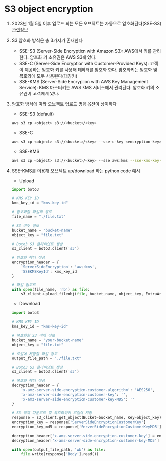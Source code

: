 # S3 object encryption

1. 2023년 1월 5일 이후 업로드 되는 모든 오브젝트는 자동으로 암호화된다(SSE-S3) [관련정보](https://aws.amazon.com/ko/about-aws/whats-new/2023/01/amazon-s3-automatically-encrypts-new-objects/)
2. S3 암호화 방식은 총 3가지가 존재한다
    - SSE-S3 (Server-Side Encryption with Amazon S3): AWS에서 키를 관리한다. 암호화 키 소유권은 AWS S3에 있다.
    - SSE-C (Server-Side Encryption with Customer-Provided Keys): 고객이 제공하는 암호화 키를 사용해 데이터를 암호화 한다. 암호화키는 암호화 및 복호와에 모두 사용된다(대칭키)
    - SSE-KMS (Server-Side Encryption with AWS Key Management Service): KMS 마스터키는 AWS KMS 서비스에서 관리된다. 암호화 키의 소유권이 고객에게 있다.
3. 암호화 방식에 따라 오브젝트 업로드 명령 옵션이 상이하다
    - SSE-S3 (default)<br>
    ```bash
    aws s3 cp <object> s3://<bucket>/<key>
    ```
    - SSE-C<br>
    ```bash
    aws s3 cp <object> s3://<bucket>/<key> --sse-c-key <encryption-key>
    ```
    - SSE-KMS<br>
    ```bash
    aws s3 cp <object> s3://<bucket>/<key> --sse aws:kms --sse-kms-key-id
    ```
4. SSE-KMS를 이용해 오브젝트 up/download 하는 python code 예시
    - Upload
    ```py title="upload_s3_with_kms.py"
    import boto3

    # KMS KEY ID
    kms_key_id = "kms-key-id"

    # 암호화할 파일의 경로
    file_name = "./file.txt"

    # S3 버킷 정보
    bucket_name = "bucket-name"
    object_key = "file.txt"

    # Boto3 S3 클라이언트 생성
    s3_client = boto3.client('s3')

    # 암호화 헤더 생성
    encryption_header = {
        'ServerSideEncryption': 'aws:kms',
        'SSEKMSKeyId': kms_key_id
    }

    # 파일 업로드
    with open(file_name, 'rb') as file:
        s3_client.upload_fileobj(file, bucket_name, object_key, ExtraArgs=encryption_header)
    ```
    
    - Download
    ```py title="download_s3_with_kms.py"
    import boto3

    # KMS KEY ID
    kms_key_id = "kms-key-id"

    # 복호화할 S3 객체 정보
    bucket_name = "your-bucket-name"
    object_key = "file.txt"

    # 로컬에 저장할 파일 경로
    output_file_path = "./file.txt"

    # Boto3 S3 클라이언트 생성
    s3_client = boto3.client('s3')

    # 복호화 헤더 생성
    decryption_header = {
        'x-amz-server-side-encryption-customer-algorithm': 'AES256',
        'x-amz-server-side-encryption-customer-key': '',
        'x-amz-server-side-encryption-customer-key-MD5': ''
    }

    # S3 객체 다운로드 및 복호화하여 로컬에 저장
    response = s3_client.get_object(Bucket=bucket_name, Key=object_key)
    encryption_key = response['ServerSideEncryptionCustomerKey']
    encryption_key_md5 = response['ServerSideEncryptionCustomerKeyMD5']

    decryption_header['x-amz-server-side-encryption-customer-key'] = encryption_key
    decryption_header['x-amz-server-side-encryption-customer-key-MD5'] = encryption_key_md5

    with open(output_file_path, 'wb') as file:
        file.write(response['Body'].read())
    ```

